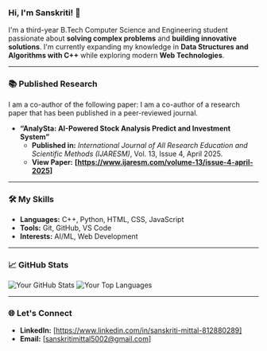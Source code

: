 ### Hi, I'm Sanskriti! 👋

I'm a third-year B.Tech Computer Science and Engineering student passionate about **solving complex problems** and **building innovative solutions**. I'm currently expanding my knowledge in **Data Structures and Algorithms with C++** while exploring modern **Web Technologies**.

---

### 📚 Published Research

I am a co-author of the following paper:
I am a co-author of a research paper that has been published in a peer-reviewed journal.

* **“AnalySta: AI-Powered Stock Analysis Predict and Investment System”**
    * **Published in:** *International Journal of All Research Education and Scientific Methods (IJARESM)*, Vol. 13, Issue 4, April 2025.
    * **View Paper:** **[https://www.ijaresm.com/volume-13/issue-4-april-2025]**

---

### 🛠️ My Skills

* **Languages:** C++, Python, HTML, CSS, JavaScript
* **Tools:** Git, GitHub, VS Code
* **Interests:** AI/ML, Web Development

---
### 📈 GitHub Stats

![Your GitHub Stats](https://github-readme-stats.vercel.app/api?username=Sanskriti199&show_icons=true&theme=vue)
![Your Top Languages](https://github-readme-stats.vercel.app/api/top-langs/?username=Sanskriti199&layout=compact&card_width=440&theme=vue)

---

### 🌐 Let's Connect

* **LinkedIn:** [https://www.linkedin.com/in/sanskriti-mittal-812880289]
* **Email:** [sanskritimittal5002@gmail.com]

